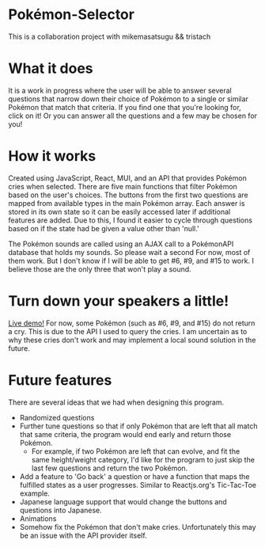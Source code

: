 # Pokémon-Selector

This is a collaboration project with mikemasatsugu && tristach

# What it does

It is a work in progress where the user will be able to answer several questions that narrow down their choice of Pokémon to a single or similar Pokémon that match that criteria. If you find one that you're looking for, click on it! Or you can answer all the questions and a few may be chosen for you!

# How it works

Created using JavaScript, React, MUI, and an API that provides Pokémon cries when selected. There are five main functions that filter Pokémon based on the user's choices. The buttons from the first two questions are mapped from available types in the main Pokémon array.
Each answer is stored in its own state so it can be easily accessed later if additional features are added. Due to this, I found it easier to cycle through questions based on if the state had be given a value other than 'null.'

The Pokémon sounds are called using an AJAX call to a PokémonAPI database that holds my sounds. So please wait a second For now, most of them work. But I don't know if I will be able to get #6, #9, and #15 to work. I believe those are the only three that won't play a sound.

# Turn down your speakers a little!

<a href="https://jonrgull.github.io/Pokémon-Selector/">Live demo!</a>
For now, some Pokémon (such as #6, #9, and #15) do not return a cry. This is due to the API I used to query the cries. I am uncertain as to why these cries don't work and may implement a local sound solution in the future.

# Future features

There are several ideas that we had when designing this program.

- Randomized questions
- Further tune questions so that if only Pokémon that are left that all match that same criteria, the program would end early and return those Pokémon.
  - For example, if two Pokémon are left that can evolve, and fit the same height/weight category, I'd like for the program to just skip the last few questions and return the two Pokémon.
- Add a feature to 'Go back' a question or have a function that maps the fulfilled states as a user progresses. Similar to Reactjs.org's Tic-Tac-Toe example.
- Japanese language support that would change the buttons and questions into Japanese.
- Animations
- Somehow fix the Pokémon that don't make cries. Unfortunately this may be an issue with the API provider itself.
